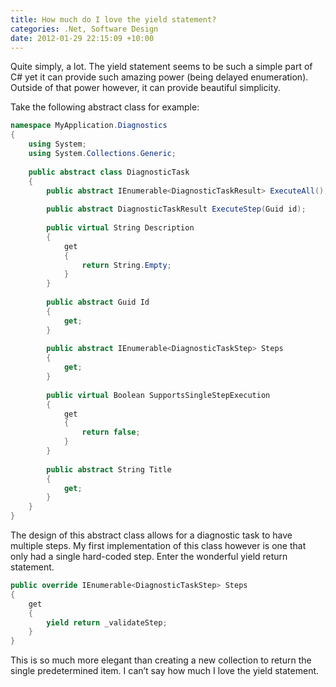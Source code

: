 ```yaml
---
title: How much do I love the yield statement?
categories: .Net, Software Design
date: 2012-01-29 22:15:09 +10:00
---
```


Quite simply, a lot. The yield statement seems to be such a simple part of C# yet it can provide such amazing power (being delayed enumeration). Outside of that power however, it can provide beautiful simplicity.

Take the following abstract class for example:

<!--more-->

```csharp
namespace MyApplication.Diagnostics
{
    using System;
    using System.Collections.Generic;
    
    public abstract class DiagnosticTask
    {
        public abstract IEnumerable<DiagnosticTaskResult> ExecuteAll();
    
        public abstract DiagnosticTaskResult ExecuteStep(Guid id);
    
        public virtual String Description
        {
            get
            {
                return String.Empty;
            }
        }
    
        public abstract Guid Id
        {
            get;
        }
    
        public abstract IEnumerable<DiagnosticTaskStep> Steps
        {
            get;
        }
    
        public virtual Boolean SupportsSingleStepExecution
        {
            get
            {
                return false;
            }
        }
    
        public abstract String Title
        {
            get;
        }
    }
}
```

The design of this abstract class allows for a diagnostic task to have multiple steps. My first implementation of this class however is one that only had a single hard-coded step. Enter the wonderful yield return statement.

```csharp
public override IEnumerable<DiagnosticTaskStep> Steps
{
    get
    {
        yield return _validateStep;
    }
}
```

This is so much more elegant than creating a new collection to return the single predetermined item. I can’t say how much I love the yield statement.


